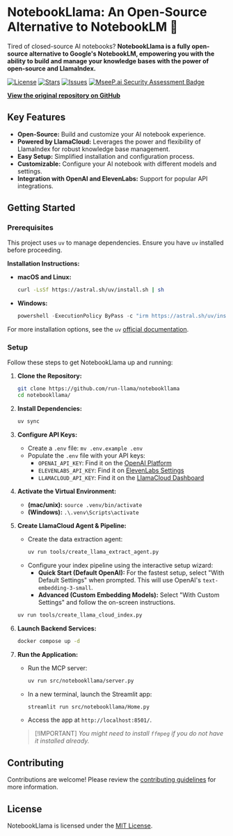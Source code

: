 # NotebookLlama: An Open-Source Alternative to NotebookLM 🦙

Tired of closed-source AI notebooks? **NotebookLlama is a fully open-source alternative to Google's NotebookLM, empowering you with the ability to build and manage your knowledge bases with the power of open-source and LlamaIndex.**

[![License](https://img.shields.io/github/license/run-llama/notebookllama?color=blue)](https://github.com/run-llama/notebookllama/blob/main/LICENSE)
[![Stars](https://img.shields.io/github/stars/run-llama/notebookllama?color=yellow)](https://github.com/run-llama/notebookllama/stargazers)
[![Issues](https://img.shields.io/github/issues/run-llama/notebookllama?color=orange)](https://github.com/run-llama/notebookllama/issues)
[![MseeP.ai Security Assessment Badge](https://mseep.net/pr/run-llama-notebookllama-badge.png)](https://mseep.ai/app/run-llama-notebookllama)

**[View the original repository on GitHub](https://github.com/run-llama/notebookllama)**

## Key Features

*   **Open-Source:** Build and customize your AI notebook experience.
*   **Powered by LlamaCloud:** Leverages the power and flexibility of LlamaIndex for robust knowledge base management.
*   **Easy Setup:** Simplified installation and configuration process.
*   **Customizable:** Configure your AI notebook with different models and settings.
*   **Integration with OpenAI and ElevenLabs:** Support for popular API integrations.

## Getting Started

### Prerequisites

This project uses `uv` to manage dependencies. Ensure you have `uv` installed before proceeding.

**Installation Instructions:**

*   **macOS and Linux:**

    ```bash
    curl -LsSf https://astral.sh/uv/install.sh | sh
    ```

*   **Windows:**

    ```powershell
    powershell -ExecutionPolicy ByPass -c "irm https://astral.sh/uv/install.ps1 | iex"
    ```

For more installation options, see the `uv` [official documentation](https://docs.astral.sh/uv/getting-started/installation/).

### Setup

Follow these steps to get NotebookLlama up and running:

1.  **Clone the Repository:**

    ```bash
    git clone https://github.com/run-llama/notebookllama
    cd notebookllama/
    ```

2.  **Install Dependencies:**

    ```bash
    uv sync
    ```

3.  **Configure API Keys:**
    *   Create a `.env` file: `mv .env.example .env`
    *   Populate the `.env` file with your API keys:
        *   `OPENAI_API_KEY`: Find it on the [OpenAI Platform](https://platform.openai.com/api-keys)
        *   `ELEVENLABS_API_KEY`: Find it on [ElevenLabs Settings](https://elevenlabs.io/app/settings/api-keys)
        *   `LLAMACLOUD_API_KEY`: Find it on the [LlamaCloud Dashboard](https://cloud.llamaindex.ai?utm_source=demo&utm_medium=notebookLM)

4.  **Activate the Virtual Environment:**
    *   **(mac/unix):**  `source .venv/bin/activate`
    *   **(Windows):**  `.\.venv\Scripts\activate`

5.  **Create LlamaCloud Agent & Pipeline:**
    *   Create the data extraction agent:
        ```bash
        uv run tools/create_llama_extract_agent.py
        ```
    *   Configure your index pipeline using the interactive setup wizard:
        *   **Quick Start (Default OpenAI):** For the fastest setup, select "With Default Settings" when prompted. This will use OpenAI's `text-embedding-3-small`.
        *   **Advanced (Custom Embedding Models):** Select "With Custom Settings" and follow the on-screen instructions.

    ```bash
    uv run tools/create_llama_cloud_index.py
    ```

6.  **Launch Backend Services:**

    ```bash
    docker compose up -d
    ```

7.  **Run the Application:**

    *   Run the MCP server:

        ```bash
        uv run src/notebookllama/server.py
        ```

    *   In a new terminal, launch the Streamlit app:

        ```bash
        streamlit run src/notebookllama/Home.py
        ```

    *   Access the app at `http://localhost:8501/`.

    >   [!IMPORTANT]
    >   _You might need to install `ffmpeg` if you do not have it installed already._

## Contributing

Contributions are welcome! Please review the [contributing guidelines](./CONTRIBUTING.md) for more information.

## License

NotebookLlama is licensed under the [MIT License](./LICENSE).